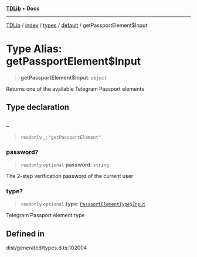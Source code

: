 [**TDLib**](../../../../../../README.md) • **Docs**

***

[TDLib](../../../../../../modules.md) / [index](../../../../../README.md) / [types](../../../README.md) / [default](../README.md) / getPassportElement$Input

# Type Alias: getPassportElement$Input

> **getPassportElement$Input**: `object`

Returns one of the available Telegram Passport elements

## Type declaration

### \_

> `readonly` **\_**: `"getPassportElement"`

### password?

> `readonly` `optional` **password**: `string`

The 2-step verification password of the current user

### type?

> `readonly` `optional` **type**: [`PassportElementType$Input`](PassportElementType$Input.md)

Telegram Passport element type

## Defined in

dist/generated/types.d.ts:102004
